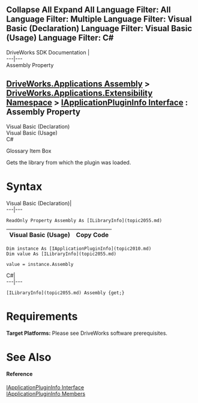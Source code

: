 Collapse All Expand All Language Filter: All  Language Filter: Multiple  Language Filter: Visual Basic (Declaration) Language Filter: Visual Basic (Usage) Language Filter: C#  
---  
DriveWorks SDK Documentation  |   
---|---  
Assembly Property   
  
[DriveWorks.Applications Assembly](topic13.md) > [DriveWorks.Applications.Extensibility Namespace](topic1995.md) > [IApplicationPluginInfo Interface](topic2010.md) : Assembly Property  
---  
  
Visual Basic (Declaration)    
Visual Basic (Usage)    
C# 

Glossary Item Box

Gets the library from which the plugin was loaded. 

# Syntax

Visual Basic (Declaration)|   
---|---  
      
    
    ReadOnly Property Assembly As [ILibraryInfo](topic2055.md)  
  
Visual Basic (Usage)| Copy Code  
---|---  
      
    
    Dim instance As [IApplicationPluginInfo](topic2010.md)
    Dim value As [ILibraryInfo](topic2055.md)
     
    value = instance.Assembly  
  
C#|   
---|---  
      
    
    [ILibraryInfo](topic2055.md) Assembly {get;}  
  
# Requirements

**Target Platforms:** Please see DriveWorks software prerequisites.

# See Also

#### Reference

[IApplicationPluginInfo Interface](topic2010.md)   
[IApplicationPluginInfo Members](topic2011.md)


